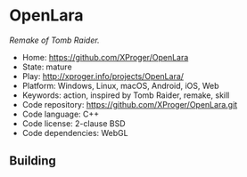 # OpenLara

_Remake of Tomb Raider._

- Home: https://github.com/XProger/OpenLara
- State: mature
- Play: http://xproger.info/projects/OpenLara/
- Platform: Windows, Linux, macOS, Android, iOS, Web
- Keywords: action, inspired by Tomb Raider, remake, skill
- Code repository: https://github.com/XProger/OpenLara.git
- Code language: C++
- Code license: 2-clause BSD
- Code dependencies: WebGL

## Building
